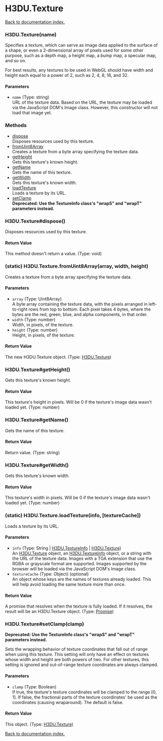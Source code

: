 # H3DU.Texture

[Back to documentation index.](index.md)

<a name='H3DU.Texture'></a>
### H3DU.Texture(name)

Specifies a texture, which can serve as image data applied to
the surface of a shape, or even a 2-dimensional array of pixels
used for some other purpose, such as a depth map, a height map,
a bump map, a specular map, and so on.

For best results, any textures to be used in WebGL should have
width and height each equal to a power of 2, such as 2, 4, 8, 16,
and 32.

#### Parameters

* `name` (Type: string)<br>URL of the texture data. Based on the URL, the texture may be loaded via the JavaScript DOM's Image class. However, this constructor will not load that image yet.

### Methods

* [dispose](#H3DU.Texture_dispose)<br>Disposes resources used by this texture.
* [fromUint8Array](#H3DU.Texture.fromUint8Array)<br>Creates a texture from a byte array specifying the texture data.
* [getHeight](#H3DU.Texture_getHeight)<br>Gets this texture's known height.
* [getName](#H3DU.Texture_getName)<br>Gets the name of this texture.
* [getWidth](#H3DU.Texture_getWidth)<br>Gets this texture's known width.
* [loadTexture](#H3DU.Texture.loadTexture)<br>Loads a texture by its URL.
* [setClamp](#H3DU.Texture_setClamp)<br><b>Deprecated: Use the TextureInfo class's "wrapS" and
"wrapT" parameters instead.</b>

<a name='H3DU.Texture_dispose'></a>
### H3DU.Texture#dispose()

Disposes resources used by this texture.

#### Return Value

This method doesn't return a value. (Type: void)

<a name='H3DU.Texture.fromUint8Array'></a>
### (static) H3DU.Texture.fromUint8Array(array, width, height)

Creates a texture from a byte array specifying the texture data.

#### Parameters

* `array` (Type: Uint8Array)<br>A byte array containing the texture data, with the pixels arranged in left-to-right rows from top to bottom. Each pixel takes 4 bytes, where the bytes are the red, green, blue, and alpha components, in that order.
* `width` (Type: number)<br>Width, in pixels, of the texture.
* `height` (Type: number)<br>Height, in pixels, of the texture.

#### Return Value

The new H3DU.Texture object. (Type: <a href="H3DU.Texture.md">H3DU.Texture</a>)

<a name='H3DU.Texture_getHeight'></a>
### H3DU.Texture#getHeight()

Gets this texture's known height.

#### Return Value

This texture's height in pixels.
Will be 0 if the texture's image data wasn't loaded yet. (Type: number)

<a name='H3DU.Texture_getName'></a>
### H3DU.Texture#getName()

Gets the name of this texture.

#### Return Value

Return value. (Type: string)

<a name='H3DU.Texture_getWidth'></a>
### H3DU.Texture#getWidth()

Gets this texture's known width.

#### Return Value

This texture's width in pixels.
Will be 0 if the texture's image data wasn't loaded yet. (Type: number)

<a name='H3DU.Texture.loadTexture'></a>
### (static) H3DU.Texture.loadTexture(info, [textureCache])

Loads a texture by its URL.

#### Parameters

* `info` (Type: String | <a href="H3DU.TextureInfo.md">H3DU.TextureInfo</a> | <a href="H3DU.Texture.md">H3DU.Texture</a>)<br>An <a href="H3DU.Texture.md">H3DU.Texture</a> object, an <a href="H3DU.TextureInfo.md">H3DU.TextureInfo</a> object, or a string with the URL of the texture data. Images with a TGA extension that use the RGBA or grayscale format are supported. Images supported by the browser will be loaded via the JavaScript DOM's Image class.
* `textureCache` (Type: Object) (optional)<br>An object whose keys are the names of textures already loaded. This will help avoid loading the same texture more than once.

#### Return Value

A promise that resolves when the texture
is fully loaded. If it resolves, the result will be an H3DU.Texture object. (Type: <a href="Promise.md">Promise</a>)

<a name='H3DU.Texture_setClamp'></a>
### H3DU.Texture#setClamp(clamp)

<b>Deprecated: Use the TextureInfo class's "wrapS" and
"wrapT" parameters instead.</b>

Sets the wrapping behavior of texture coordinates that
fall out of range when using this texture. This setting
will only have an effect on textures whose width and height
are both powers of two. For other textures, this setting
is ignored and out-of-range texture coordinates are
always clamped.

#### Parameters

* `clamp` (Type: Boolean)<br>If true, the texture's texture coordinates will be clamped to the range [0, 1]. If false, the fractional parts of the texture coordinates' be used as the coordinates (causing wraparound). The default is false.

#### Return Value

This object. (Type: <a href="H3DU.Texture.md">H3DU.Texture</a>)

[Back to documentation index.](index.md)
